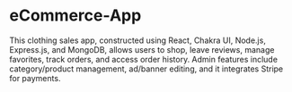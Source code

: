 # eCommerce-App
This clothing sales app, constructed using React, Chakra UI, Node.js, Express.js, and MongoDB, allows users to shop, leave reviews, manage favorites, track orders, and access order history. Admin features include category/product management, ad/banner editing, and it integrates Stripe for payments.

